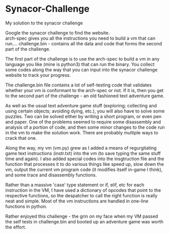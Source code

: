 # Synacor-Challenge

My solution to the synacor challenge

Google the synacor challenge to find the website.  
  arch-spec gives you all the instructions you need to build a vm that can run....
  challenge.bin - contains all the data and code that forms the second part of the challenge.
  
The first part of the challenge is to use the arch-spec to build a vm in any language you like (mine is python3) that can run the binary.  You collect some codes along the way that you can input into the synacor challenge website to track your progress.

The challenge.bin file contains a lot of self-testing code that validates whether your vm is conformant to the arch-spec or not.  If it is, then you get to the second part of the challenge - an old fashioned text adventure game.

As well as the usual text adventure game stuff (exploring; collecting and using certain objects; avoiding dying, etc.), you will also have to solve some puzzles.  Two can be solved either by writing a short program, or even pen and paper.  One of the problems seemed to require some disassembly and analysis of a portion of code, and then some minor changes to the code run in the vm to make the solution work.  There are probably multiple ways to crack that one.

Along the way, my vm (vm.py) grew as I added a means of regurgitating game text instructions (instr.txt) into the vm (to save typing the same stuff time and again).  I also added special codes into the insgtruction file and the function that processes it to do various things like speed up, slow down the vm, output the current vm program code (it modifies itself in-game I think), and some trace and disassembly functions.

Rather than a massive 'case' type statement or if, elif, etc for each instruction in the VM, I have used a dictionary of opcodes that point to the respective functions, so the despatcher to call the right function is really neat and simple.  Most of the vm instructions are handled in one-line functions in python.

Rather enjoyed this challenge - the grin on my face when my VM passed the self tests in challenge.bin and booted up an adventure game was worth the effort.
